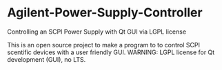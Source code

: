 # Agilent-Power-Supply-Controller
Controlling an SCPI Power Supply with Qt GUI via LGPL license

This is an open source project to make a program to to control SCPI scentific devices with a user friendly GUI.  WARNING: LGPL license
for Qt development (GUI), no LTS. 
